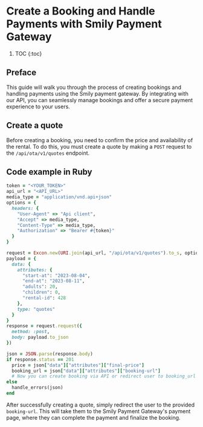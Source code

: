 # Create a Booking and Handle Payments with Smily Payment Gateway

1. TOC
{:toc}

## Preface

This guide will walk you through the process of creating bookings and handling payments using the Smily payment gateway. By integrating with our API, you can seamlessly manage bookings and offer a secure payment experience to your users.

## Create a quote

Before creating a booking, you need to confirm the price and availability of the rental. To do this, you must create a quote by making a `POST` request to the `/api/ota/v1/quotes` endpoint.

## Code example in Ruby

~~~ruby
token = "<YOUR_TOKEN>"
api_url = "<API_URL>"
media_type = "application/vnd.api+json"
options = {
  headers: {
    "User-Agent" => "Api client",
    "Accept" => media_type,
    "Content-Type" => media_type,
    "Authorization" => "Bearer #{token}"
  }
}

request = Excon.new(URI.join(api_url, "/api/ota/v1/quotes").to_s, options)
payload = {
  data: {
    attributes: {
      "start-at": "2023-08-04",
      "end-at": "2023-08-11",
      "adults": 20,
      "children": 0,
      "rental-id": 428
    },
    type: "quotes"
  }
}
response = request.request({
  method: :post,
  body: payload.to_json
})

json = JSON.parse(response.body)
if response.status == 201
  price = json["data"]["attributes"]["final-price"]
  booking_url = json["data"]["attributes"]["booking-url"]
  # Now you can create booking via API or redirect user to booking_url
else
  handle_errors(json)
end
~~~

After successfully creating a quote, simply redirect the user to the provided `booking-url`. This will take them to the Smily Payment Gateway's payment page, where they can complete the payment and finalize the booking.
